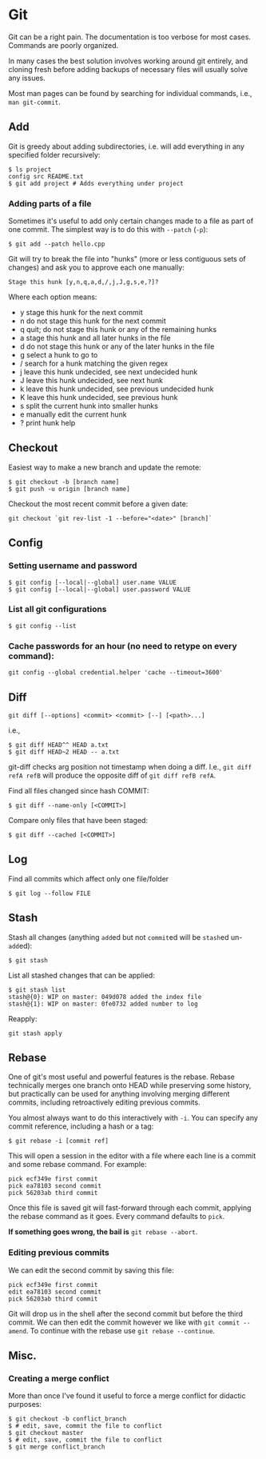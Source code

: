# Git

Git can be a right pain. The documentation is too verbose for most cases. Commands are poorly organized.

In many cases the best solution involves working around git entirely, and cloning fresh before adding backups of necessary files will usually solve any issues.

Most man pages can be found by searching for individual commands, i.e., `man git-commit`.

## Add

Git is greedy about adding subdirectories, i.e. will add everything in any specified folder recursively:
```
$ ls project
config src README.txt
$ git add project # Adds everything under project
```

### Adding parts of a file

Sometimes it's useful to add only certain changes made to a file as part of one commit. The simplest way is to do this with `--patch` (`-p`):

```
$ git add --patch hello.cpp
```

Git will try to break the file into "hunks" (more or less contiguous sets of changes) and ask you to approve each one manually:

```
Stage this hunk [y,n,q,a,d,/,j,J,g,s,e,?]?
```

Where each option means:

* y stage this hunk for the next commit
* n do not stage this hunk for the next commit
* q quit; do not stage this hunk or any of the remaining hunks
* a stage this hunk and all later hunks in the file
* d do not stage this hunk or any of the later hunks in the file
* g select a hunk to go to
* / search for a hunk matching the given regex
* j leave this hunk undecided, see next undecided hunk
* J leave this hunk undecided, see next hunk
* k leave this hunk undecided, see previous undecided hunk
* K leave this hunk undecided, see previous hunk
* s split the current hunk into smaller hunks
* e manually edit the current hunk
* ? print hunk help

## Checkout

Easiest way to make a new branch and update the remote:
```
$ git checkout -b [branch name]
$ git push -u origin [branch name]
```

Checkout the most recent commit before a given date:
```
git checkout `git rev-list -1 --before="<date>" [branch]`
```

## Config

### Setting username and password
```
$ git config [--local|--global] user.name VALUE
$ git config [--local|--global] user.password VALUE
```

### List all git configurations
```
$ git config --list
```

### Cache passwords for an hour (no need to retype on every command):
```
git config --global credential.helper 'cache --timeout=3600'
```

## Diff
```
git diff [--options] <commit> <commit> [--] [<path>...]
```

i.e.,

```
$ git diff HEAD^^ HEAD a.txt
$ git diff HEAD~2 HEAD -- a.txt
```

git-diff checks arg position not timestamp when doing a diff. I.e., `git diff refA refB` will produce the opposite diff of `git diff refB refA`.

Find all files changed since hash COMMIT:

```
$ git diff --name-only [<COMMIT>]
```

Compare only files that have been staged:
```
$ git diff --cached [<COMMIT>]
```

## Log
Find all commits which affect only one file/folder

```
$ git log --follow FILE
```

## Stash

Stash all changes (anything `add`ed but not `commit`ed will be `stash`ed un-`add`ed):
```
$ git stash
```

List all stashed changes that can be applied:
```
$ git stash list
stash@{0}: WIP on master: 049d078 added the index file
stash@{1}: WIP on master: 0fe0732 added number to log
```

Reapply:
```
git stash apply
```

## Rebase

One of git's most useful and powerful features is the rebase. Rebase technically merges one branch onto HEAD while preserving some history, but practically can be used for anything involving merging different commits, including retroactively editing previous commits.

You almost always want to do this interactively with `-i`. You can specify any commit reference, including a hash or a tag:

```
$ git rebase -i [commit ref]
```

This will open a session in the editor with a file where each line is a commit and some rebase command. For example:

```
pick ecf349e first commit
pick ea78103 second commit
pick 56203ab third commit
```

Once this file is saved git will fast-forward through each commit, applying the rebase command as it goes. Every command defaults to `pick`.

**If something goes wrong, the bail is** `git rebase --abort`.

### Editing previous commits

We can edit the second commit by saving this file:

```
pick ecf349e first commit
edit ea78103 second commit
pick 56203ab third commit
```

Git will drop us in the shell after the second commit but before the third commit. We can then edit the commit however we like with `git commit --amend`. To continue with the rebase use `git rebase --continue`.

## Misc.

### Creating a merge conflict

More than once I've found it useful to force a merge conflict for didactic purposes:

```
$ git checkout -b conflict_branch
$ # edit, save, commit the file to conflict
$ git checkout master
$ # edit, save, commit the file to conflict
$ git merge conflict_branch
```
